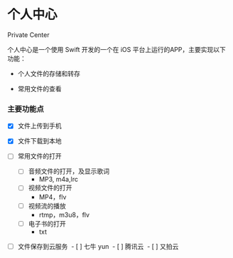 # 个人中心
Private Center

个人中心是一个使用 Swift 开发的一个在 iOS 平台上运行的APP，主要实现以下功能：

* 个人文件的存储和转存

* 常用文件的查看

### 主要功能点

- [x] 文件上传到手机

- [x] 文件下载到本地

- [ ] 常用文件的打开
  - [ ] 音频文件的打开，及显示歌词
    * MP3, m4a,lrc
  - [ ] 视频文件的打开
    * MP4，flv
  - [ ] 视频流的播放
    * rtmp，m3u8，flv
  - [ ] 电子书的打开
    * txt
- [ ] 文件保存到云服务
  - [ ] 七牛 yun
  - [ ] 腾讯云
  - [ ] 又拍云
